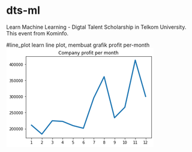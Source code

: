 # dts-ml
Learn Machine Learning - Digtal Talent Scholarship in Telkom University. This event from Kominfo.


#line_plot
learn line plot, membuat grafik profit per-month
![alt text](https://github.com/adeindra93/dts-ml/blob/master/per_month.png)
